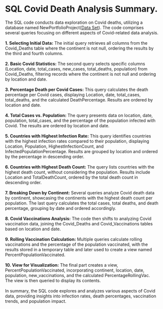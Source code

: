 # SQL Covid Death Analysis Summary.
The SQL code conducts data exploration on Covid deaths, utilizing a database named NewPortfolioProject([Data Set](https://ourworldindata.org/covid-deaths)). The code comprises several queries focusing on different aspects of Covid-related data analysis.<br><br>
**1.	Selecting Initial Data:** The initial query retrieves all columns from the Covid_Deaths table where the continent is not null, ordering the results by the third and fourth columns.<br><br>
**2.	Basic Covid Statistics:** The second query selects specific columns (Location, date, total_cases, new_cases, total_deaths, population) from Covid_Deaths, filtering records where the continent is not null and ordering by location and date.<br><br>
**3.	Percentage Death per Covid Cases:** This query calculates the death percentage per Covid cases, displaying Location, date, total_cases, total_deaths, and the calculated DeathPercentage. Results are ordered by location and date.<br><br>
**4.	Total Cases vs. Population:** The query presents data on location, date, population, total_cases, and the percentage of the population infected with Covid. The results are ordered by location and date.<br><br>
**5.	Countries with Highest Infection Rate:** This query identifies countries with the highest infection rates compared to their population, displaying Location, Population, HighestInfectionCount, and InfectedPopulationPercentage. Results are grouped by location and ordered by the percentage in descending order.<br><br>
**6.	Countries with Highest Death Count:** The query lists countries with the highest death count, without considering the population. Results include Location and TotalDeathCount, ordered by the total death count in descending order.<br><br>
**7.	Breaking Down by Continent:** Several queries analyze Covid death data by continent, showcasing the continents with the highest death count per population. The last query calculates the total cases, total deaths, and death percentage, grouping by date and ordered accordingly.<br><br>
**8.	Covid Vaccinations Analysis:** The code then shifts to analyzing Covid vaccination data, joining the Covid_Deaths and Covid_Vaccinations tables based on location and date.<br><br>
**9.	Rolling Vaccination Calculation:** Multiple queries calculate rolling vaccinations and the percentage of the population vaccinated, with the results stored in a temporary table and later used to create a view named PercentPopulationVaccinated.<br><br>
**10.	View for Visualization:** The final part creates a view, PercentPopulationVaccinated, incorporating continent, location, date, population, new_vaccinations, and the calculated PercentageRollingVac. The view is then queried to display its contents.<br><br>
In summary, the SQL code explores and analyzes various aspects of Covid data, providing insights into infection rates, death percentages, vaccination trends, and population impact.
